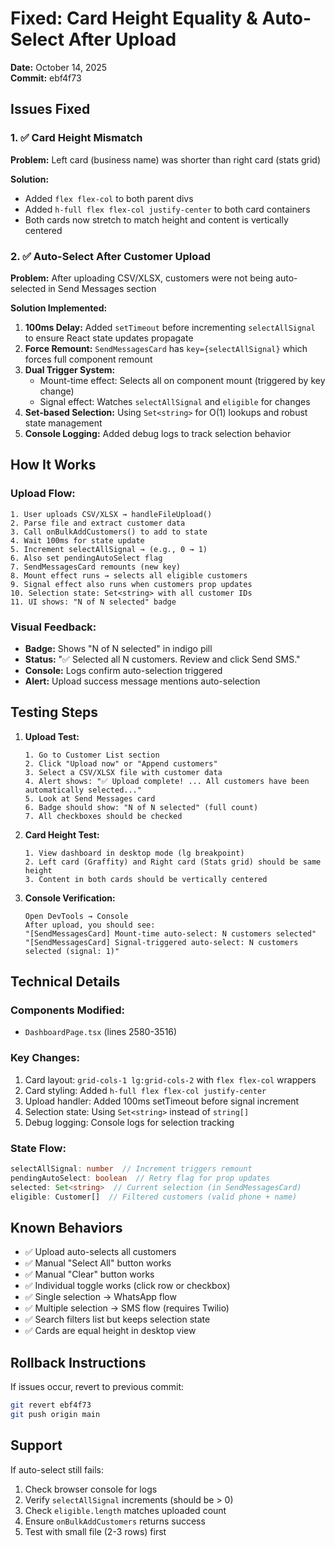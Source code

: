 # Fixed: Card Height Equality & Auto-Select After Upload

**Date:** October 14, 2025  
**Commit:** ebf4f73

## Issues Fixed

### 1. ✅ Card Height Mismatch

**Problem:** Left card (business name) was shorter than right card (stats grid)

**Solution:**

- Added `flex flex-col` to both parent divs
- Added `h-full flex flex-col justify-center` to both card containers
- Both cards now stretch to match height and content is vertically centered

### 2. ✅ Auto-Select After Customer Upload

**Problem:** After uploading CSV/XLSX, customers were not being auto-selected in Send Messages section

**Solution Implemented:**

1. **100ms Delay:** Added `setTimeout` before incrementing `selectAllSignal` to ensure React state updates propagate
2. **Force Remount:** `SendMessagesCard` has `key={selectAllSignal}` which forces full component remount
3. **Dual Trigger System:**
   - Mount-time effect: Selects all on component mount (triggered by key change)
   - Signal effect: Watches `selectAllSignal` and `eligible` for changes
4. **Set-based Selection:** Using `Set<string>` for O(1) lookups and robust state management
5. **Console Logging:** Added debug logs to track selection behavior

## How It Works

### Upload Flow:

```
1. User uploads CSV/XLSX → handleFileUpload()
2. Parse file and extract customer data
3. Call onBulkAddCustomers() to add to state
4. Wait 100ms for state update
5. Increment selectAllSignal → (e.g., 0 → 1)
6. Also set pendingAutoSelect flag
7. SendMessagesCard remounts (new key)
8. Mount effect runs → selects all eligible customers
9. Signal effect also runs when customers prop updates
10. Selection state: Set<string> with all customer IDs
11. UI shows: "N of N selected" badge
```

### Visual Feedback:

- **Badge:** Shows "N of N selected" in indigo pill
- **Status:** "✅ Selected all N customers. Review and click Send SMS."
- **Console:** Logs confirm auto-selection triggered
- **Alert:** Upload success message mentions auto-selection

## Testing Steps

1. **Upload Test:**

   ```
   1. Go to Customer List section
   2. Click "Upload now" or "Append customers"
   3. Select a CSV/XLSX file with customer data
   4. Alert shows: "✅ Upload complete! ... All customers have been automatically selected..."
   5. Look at Send Messages card
   6. Badge should show: "N of N selected" (full count)
   7. All checkboxes should be checked
   ```

2. **Card Height Test:**

   ```
   1. View dashboard in desktop mode (lg breakpoint)
   2. Left card (Graffity) and Right card (Stats grid) should be same height
   3. Content in both cards should be vertically centered
   ```

3. **Console Verification:**
   ```
   Open DevTools → Console
   After upload, you should see:
   "[SendMessagesCard] Mount-time auto-select: N customers selected"
   "[SendMessagesCard] Signal-triggered auto-select: N customers selected (signal: 1)"
   ```

## Technical Details

### Components Modified:

- `DashboardPage.tsx` (lines 2580-3516)

### Key Changes:

1. Card layout: `grid-cols-1 lg:grid-cols-2` with `flex flex-col` wrappers
2. Card styling: Added `h-full flex flex-col justify-center`
3. Upload handler: Added 100ms setTimeout before signal increment
4. Selection state: Using `Set<string>` instead of `string[]`
5. Debug logging: Console logs for selection tracking

### State Flow:

```typescript
selectAllSignal: number  // Increment triggers remount
pendingAutoSelect: boolean  // Retry flag for prop updates
selected: Set<string>  // Current selection (in SendMessagesCard)
eligible: Customer[]  // Filtered customers (valid phone + name)
```

## Known Behaviors

- ✅ Upload auto-selects all customers
- ✅ Manual "Select All" button works
- ✅ Manual "Clear" button works
- ✅ Individual toggle works (click row or checkbox)
- ✅ Single selection → WhatsApp flow
- ✅ Multiple selection → SMS flow (requires Twilio)
- ✅ Search filters list but keeps selection state
- ✅ Cards are equal height in desktop view

## Rollback Instructions

If issues occur, revert to previous commit:

```bash
git revert ebf4f73
git push origin main
```

## Support

If auto-select still fails:

1. Check browser console for logs
2. Verify `selectAllSignal` increments (should be > 0)
3. Check `eligible.length` matches uploaded count
4. Ensure `onBulkAddCustomers` returns success
5. Test with small file (2-3 rows) first
